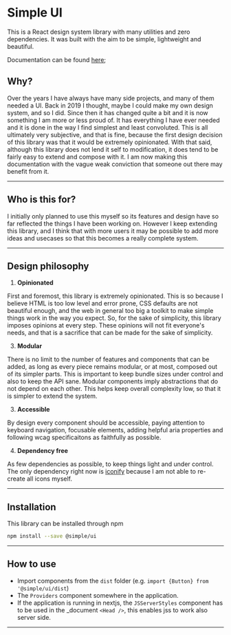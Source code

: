 # Simple UI

This is a React design system library with many utilities and zero dependencies. It was built with the aim to be simple, lightweight and beautiful.

Documentation can be found [here](https://simple-ui.vercel.app);

## Why?

Over the years I have always have many side projects, and many of them needed a UI. Back in 2019 I thought, maybe I could make my own design system, and so I did. Since then it has changed quite a bit and it is now something I am more or less proud of. It has everything I have ever needed and it is done in the way I find simplest and least convoluted. This is all ultimately very subjective, and that is fine, because the first design decision of this library was that it would be extremely opinionated. With that said, although this library does not lend it self to modification, it does tend to be fairly easy to extend and compose with it. I am now making this documentation with the vague weak conviction that someone out there may benefit from it.

---

## Who is this for?

I initially only planned to use this myself so its features and design have so far reflected the things I have been working on. However I keep extending this library, and I think that with more users it may be possible to add more ideas and usecases so that this becomes a really complete system.

---

## Design philosophy

1. <b>Opinionated</b>

First and foremost, this library is extremely opinionated. This is so because I believe HTML is too low level and error prone, CSS defaults are not beautiful enough, and the web in general too big a toolkit to make simple things work in the way you expect. So, for the sake of simplicity, this library imposes opinions at every step. These opinions will not fit everyone's needs, and that is a sacrifice that can be made for the sake of simplicity.

3. <b>Modular</b>

There is no limit to the number of features and components that can be added, as long as every piece remains modular, or at most, composed out of its simpler parts. This is important to keep bundle sizes under control and also to keep the API sane. Modular components imply abstractions that do not depend on each other. This helps keep overall complexity low, so that it is simpler to extend the system.

3. <b>Accessible</b>

By design every component should be accessible, paying attention to keyboard navigation, focusable elements, adding helpful aria properties and following wcag specificaitons as faithfully as possible.

4. <b>Dependency free</b>

As few dependencies as possible, to keep things light and under control. The only dependency right now is [iconify](https://github.com/iconify/iconify) because I am not able to re-create all icons myself.

---

## Installation

This library can be installed through npm

```bash
npm install --save @simple/ui
```

---

## How to use

- Import components from the `dist` folder (e.g. `import {Button} from '@simple/ui/dist`)
- The `Providers` component somewhere in the application.
- If the application is running in nextjs, the `JSServerStyles` component has to be used in the \_document `<Head />`, this enables jss to work also server side.

---

